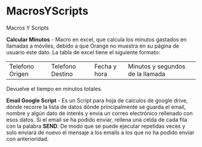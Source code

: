# MacrosYScripts
Macros Y Scripts

<b>Calcular Minutos</b> - Macro en excel, que calcula los minutos gastados en llamadas a móviles, debido a que Orange no muestra en su página de usuario este dato. La tabla de excel tiene el siguiente formato:

<table>
<TD>Telefono Origen</TD>          
<TD>Telefono Destino</TD>      
<TD>Fecha y hora</TD>       
<TD>Minutos y segundos de la llamada</TD>
</table>

Devuelve el tiempo en minutos totales.




<b>Email Google Script</b> - Es un Script para hoja de calculos de google drive, dónde recorre la lista de datos dónde principalmente se guarda el email, nombre y algún dato de interés y envía un correo electrónico rellenado con esos datos. Si el email se ha podido enviar, rellena una celda de cada fila con la palabra <b>SEND</b>. De modo que se puede ejecutar repetidas veces y solo enviará de nuevo el mensaje a los emails a los que no ha podido enviar con anterioridad.
